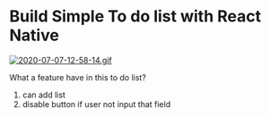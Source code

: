# Build Simple To do list with React Native

[![2020-07-07-12-58-14.gif](https://i.postimg.cc/HsKddzhC/2020-07-07-12-58-14.gif)](https://postimg.cc/hf9H0LnC)

What a feature have in this to do list?

1. can add list
2. disable button if user not input that field